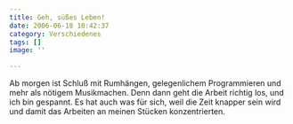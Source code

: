 ```yaml
---
title: Geh, süßes Leben!
date: 2006-06-18 10:42:37
category: Verschiedenes
tags: []
image: ''

---
```


Ab morgen ist Schluß mit Rumhängen, gelegenlichem Programmieren und mehr als nötigem Musikmachen. Denn dann geht die Arbeit richtig los, und ich bin gespannt. Es hat auch was für sich, weil die Zeit knapper sein wird und damit das Arbeiten an meinen Stücken konzentrierten.
